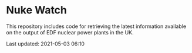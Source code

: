 # Nuke Watch

This repository includes code for retrieving the latest information available on the output of EDF nuclear power plants in the UK.

Last updated: 2021-05-03 06:10